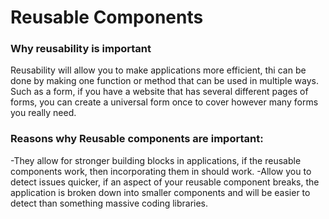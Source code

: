 # Reusable Components

### Why reusability is important

Reusability will allow you to make applications more efficient, thi can be done by making one function or method that can be used in multiple ways. Such as a form, if you have a website that has several different pages of forms, you can create a universal form once to cover however many forms you really need.

### Reasons why Reusable components are important:

-They allow for stronger building blocks in applications, if the reusable components work, then incorporating them in should work.
-Allow you to detect issues quicker, if an aspect of your reusable component breaks, the application is broken down into smaller components and will be easier to detect than something massive coding libraries.

